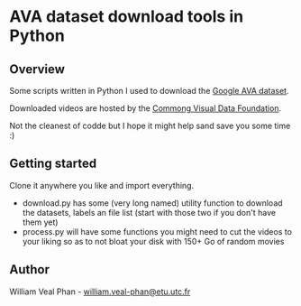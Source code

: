 # AVA dataset download tools in Python

## Overview

Some scripts written in Python I used to download the [Google AVA dataset](https://research.google.com/ava/index.html).

Downloaded videos are hosted by the [Commong Visual Data Foundation](https://github.com/cvdfoundation/ava-dataset).

Not the cleanest of codde but I hope it might help sand save you some time :)

## Getting started

Clone it anywhere you like and import everything. 

 - download.py has some (very long named) utility function to download the datasets, labels an file list (start with those two if you don't have them yet)
 - process.py will have some functions you might need to cut the videos to your liking so as to not bloat your disk with 150+ Go of random movies  

## Author

William Veal Phan  -  william.veal-phan@etu.utc.fr
